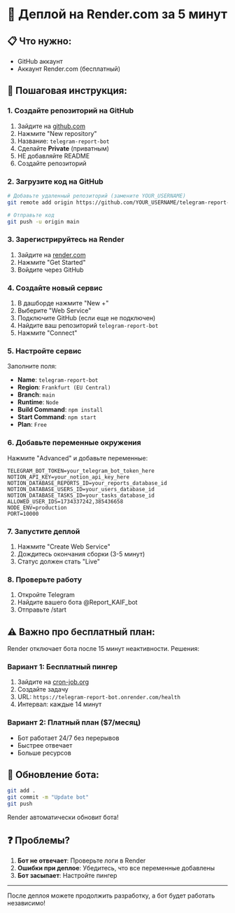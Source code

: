 # 🚀 Деплой на Render.com за 5 минут

## 📋 Что нужно:
- GitHub аккаунт
- Аккаунт Render.com (бесплатный)

## 📝 Пошаговая инструкция:

### 1. Создайте репозиторий на GitHub

1. Зайдите на [github.com](https://github.com)
2. Нажмите "New repository"
3. Название: `telegram-report-bot`
4. Сделайте **Private** (приватным)
5. НЕ добавляйте README
6. Создайте репозиторий

### 2. Загрузите код на GitHub

```bash
# Добавьте удаленный репозиторий (замените YOUR_USERNAME)
git remote add origin https://github.com/YOUR_USERNAME/telegram-report-bot.git

# Отправьте код
git push -u origin main
```

### 3. Зарегистрируйтесь на Render

1. Зайдите на [render.com](https://render.com)
2. Нажмите "Get Started"
3. Войдите через GitHub

### 4. Создайте новый сервис

1. В дашборде нажмите "New +"
2. Выберите "Web Service"
3. Подключите GitHub (если еще не подключен)
4. Найдите ваш репозиторий `telegram-report-bot`
5. Нажмите "Connect"

### 5. Настройте сервис

Заполните поля:
- **Name**: `telegram-report-bot`
- **Region**: `Frankfurt (EU Central)`
- **Branch**: `main`
- **Runtime**: `Node`
- **Build Command**: `npm install`
- **Start Command**: `npm start`
- **Plan**: `Free`

### 6. Добавьте переменные окружения

Нажмите "Advanced" и добавьте переменные:

```
TELEGRAM_BOT_TOKEN=your_telegram_bot_token_here
NOTION_API_KEY=your_notion_api_key_here
NOTION_DATABASE_REPORTS_ID=your_reports_database_id
NOTION_DATABASE_USERS_ID=your_users_database_id
NOTION_DATABASE_TASKS_ID=your_tasks_database_id
ALLOWED_USER_IDS=1734337242,385436658
NODE_ENV=production
PORT=10000
```

### 7. Запустите деплой

1. Нажмите "Create Web Service"
2. Дождитесь окончания сборки (3-5 минут)
3. Статус должен стать "Live"

### 8. Проверьте работу

1. Откройте Telegram
2. Найдите вашего бота @Report_KAIF_bot
3. Отправьте /start

## ⚠️ Важно про бесплатный план:

Render отключает бота после 15 минут неактивности. Решения:

### Вариант 1: Бесплатный пингер
1. Зайдите на [cron-job.org](https://cron-job.org)
2. Создайте задачу
3. URL: `https://telegram-report-bot.onrender.com/health`
4. Интервал: каждые 14 минут

### Вариант 2: Платный план ($7/месяц)
- Бот работает 24/7 без перерывов
- Быстрее отвечает
- Больше ресурсов

## 🔄 Обновление бота:

```bash
git add .
git commit -m "Update bot"
git push
```

Render автоматически обновит бота!

## ❓ Проблемы?

1. **Бот не отвечает**: Проверьте логи в Render
2. **Ошибки при деплое**: Убедитесь, что все переменные добавлены
3. **Бот засыпает**: Настройте пингер

---

После деплоя можете продолжить разработку, а бот будет работать независимо!
